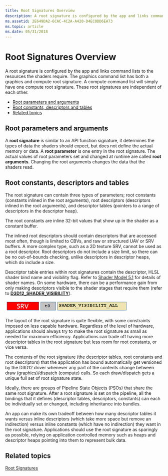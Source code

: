 ```yaml
---
title: Root Signatures Overview
description: A root signature is configured by the app and links command lists to the resources the shaders require.
ms.assetid: 2E649DA2-6CAC-4C2A-A420-D4EC0DD6EA73
ms.topic: article
ms.date: 05/31/2018
---
```


# Root Signatures Overview

A root signature is configured by the app and links command lists to the resources the shaders require. The graphics command list has both a graphics and compute root signature. A compute command list will simply have one compute root signature. These root signatures are independent of each other.

-   [Root parameters and arguments](#root-parameters-and-arguments)
-   [Root constants, descriptors and tables](#root-constants-descriptors-and-tables)
-   [Related topics](#related-topics)

## Root parameters and arguments

A **root signature** is similar to an API function signature, it determines the types of data the shaders should expect, but does not define the actual memory or data. A **root parameter** is one entry in the root signature. The actual values of root parameters set and changed at runtime are called **root arguments**. Changing the root arguments changes the data that the shaders read.

## Root constants, descriptors and tables

The root signature can contain three types of parameters; root constants (constants inlined in the root arguments), root descriptors (descriptors inlined in the root arguments), and descriptor tables (pointers to a range of descriptors in the descriptor heap).

The root constants are inline 32-bit values that show up in the shader as a constant buffer.

The inlined root descriptors should contain descriptors that are accessed most often, though is limited to CBVs, and raw or structured UAV or SRV buffers. A more complex type, such as a 2D texture SRV, cannot be used as a root descriptor. Root descriptors do not include a size limit, so there can be no out-of-bounds checking, unlike descriptors in descriptor heaps, which do include a size.

Descriptor table entries within root signatures contain the descriptor, HLSL shader bind name and visibility flag. Refer to [Shader Model 5.1](/windows/desktop/direct3dhlsl/shader-model-5-1) for details of shader names. On some hardware, there can be a performance gain from only making descriptors visible to the shader stages that require them (refer to [**D3D12\_SHADER\_VISIBILITY**](/windows/desktop/api/d3d12/ne-d3d12-d3d12_shader_visibility)).

![root descriptor table entry](images/root-descriptor-table.png)

The layout of the root signature is quite flexible, with some constraints imposed on less capable hardware. Regardless of the level of hardware, applications should always try to make the root signature as small as needed for maximum efficiency. Applications can trade off having more descriptor tables in the root signature but less room for root constants, or vice versa.

The contents of the root signature (the descriptor tables, root constants and root descriptors) that the application has bound automatically get versioned by the D3D12 driver whenever any part of the contents change between draw (graphics)/dispatch (compute) calls. So each draw/dispatch gets a unique full set of root signature state.

Ideally, there are groups of Pipeline State Objects (PSOs) that share the same root signature. After a root signature is set on the pipeline, all the bindings that it defines (descriptor tables, descriptors, constants) can each be individually set or changed, including inheritance into bundles.

An app can make its own tradeoff between how many descriptor tables it wants versus inline descriptors (which take more space but remove an indirection) versus inline constants (which have no indirection) they want in the root signature. Applications should use the root signature as sparingly as possible, relying on application controlled memory such as heaps and descriptor heaps pointing into them to represent bulk data.

## Related topics

<dl> <dt>

[Root Signatures](root-signatures.md)
</dt> </dl>

 

 

